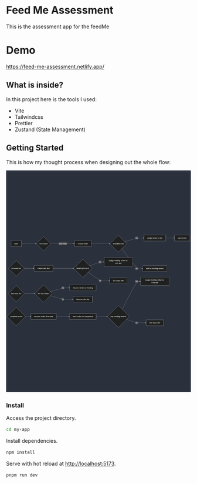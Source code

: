 # Feed Me Assessment

This is the assessment app for the feedMe

# Demo
https://feed-me-assessment.netlify.app/

## What is inside?

In this project here is the tools I used:

- Vite
- Tailwindcss
- Prettier
- Zustand (State Management)

## Getting Started

This is how my thought process when designing out the whole flow:

![img_8.png](src/assets/img_8.png)

### Install

Access the project directory.

```bash
cd my-app
```

Install dependencies.

```bash
npm install
```

Serve with hot reload at <http://localhost:5173>.

```bash
pnpm run dev
```
